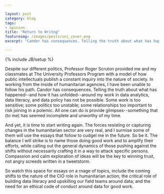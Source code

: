 ```yaml
---

layout: post 
category: blog 
tags:
- opinion 
title: "Return to Writng"
featureimg: /images/posts/uni_cover.png
excerpt: "Candor has consequences. Telling the truth about what has happened around my work in data analytics, data literacy, and data policy has not be possible. Some work is too sensitive; some politics too unstable; some relationships too important to risk joining in a polemic. All one can do is provide glimpses--something that (to me) has seemed incomplete and unworthy of my time. And yet, it is time to start writing again... "

---
```


{% include JB/setup %}

Despite our different politics, Professor Roger Scruton provided me and my classmates at The University Professors Program with a model of how public intellectuals publish a constant inquiry into the nature of society. In working from the inside of humanitarian agencies, I have been unable to follow his path. Candor has consequences. Telling the truth about what has happened--and how it has unfolded--around my work in data analytics, data literacy, and data policy has not be possible. Some work is too sensitive; some politics too unstable; some relationships too important to risk joining in a polemic. All one can do is provide glimpses--something that (to me) has seemed incomplete and unworthy of my time. 

And yet, it is time to start writing again. The forces resisting or capturing changes in the humanitarian sector are very real, and I surmise some of them will use the essays that follow to cudgel me in the future. So be it. The balance I will strike is to name those doing good work and to amplify their efforts, while calling out the general dynamics of those pushing against the shifts without necessarily crafting it in a way to attack specific persons. Compassion and calm exploration of ideas will be the key to winning trust, not angry screeds written in a tweetstorm.

So watch this space for essays on a rnage of topics, include the coming shifts to the nature of the CIO role in humanitarian action; the critical role of building data literacy and upskilling our field teams around data; and the need for an ethical code of conduct around data for good work. 





  